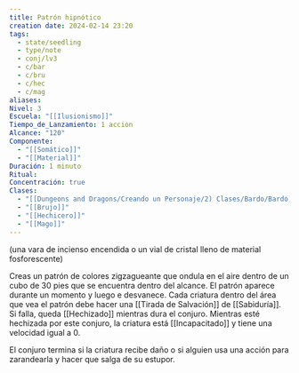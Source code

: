 ```yaml
---
title: Patrón hipnótico
creation date: 2024-02-14 23:20
tags:
  - state/seedling
  - type/note
  - conj/lv3
  - c/bar
  - c/bru
  - c/hec
  - c/mag
aliases: 
Nivel: 3
Escuela: "[[Ilusionismo]]"
Tiempo_de_Lanzamiento: 1 accion
Alcance: "120"
Componente:
  - "[[Somático]]"
  - "[[Material]]"
Duración: 1 minuto
Ritual: 
Concentración: true
Clases:
  - "[[Dungeons and Dragons/Creando un Personaje/2) Clases/Bardo/Bardo]]"
  - "[[Brujo]]"
  - "[[Hechicero]]"
  - "[[Mago]]"
---
```

(una vara de incienso encendida o un vial de cristal lleno de material fosforescente)

Creas un patrón de colores zigzagueante que ondula en el aire dentro de un cubo de 30 pies que se encuentra dentro del alcance. El patrón aparece durante un momento y luego e desvanece. Cada criatura dentro del área que vea el patrón debe hacer una [[Tirada de Salvación]] de [[Sabiduría]]. Si falla, queda [[Hechizado]] mientras dura el conjuro. Mientras esté hechizada por este conjuro, la criatura está [[Incapacitado]] y tiene una velocidad igual a 0.

El conjuro termina si la criatura recibe daño o si alguien usa una acción para zarandearla y hacer que salga de su estupor.